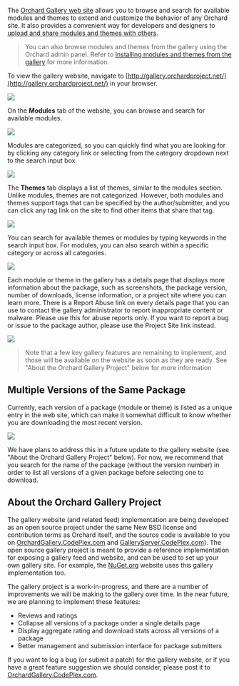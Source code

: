 
The [Orchard Gallery web site](http://gallery.orchardproject.net/) allows you to browse and search for available modules and themes to extend and customize the behavior of any Orchard site.  It also provides a convenient way for developers and designers to [upload and share modules and themes with others](Contributing-a-module-or-theme-to-the-gallery). 

> You can also browse modules and themes from the gallery using the Orchard admin panel.  Refer to [Installing modules and themes from the gallery](Installing-modules-and-themes-from-the-gallery) for more information. 

To view the gallery website, navigate to [http://gallery.orchardproject.net/](http://gallery.orchardproject.net/) in your browser.

![](../Upload/screenshots_675/gallery_home.png)

On the **Modules** tab of the website, you can browse and search for available modules. 

![](../Upload/screenshots_675/gallery_modules.png)

Modules are categorized, so you can quickly find what you are looking for by clicking any category link or selecting from the category dropdown next to the search input box.  

![](../Upload/screenshots_675/gallery_category_email.png)

The **Themes** tab displays a list of themes, similar to the modules section. Unlike modules, themes are not categorized.  However, both modules and themes support tags that can be specified by the author/submitter, and you can click any tag link on the site to find other items that share that tag.

![](../Upload/screenshots_675/gallery_themes.png)

You can search for available themes or modules by typing keywords in the search input box.  For modules, you can also search within a specific category or across all categories.

![](../Upload/screenshots_675/gallery_search_blue.png)

Each module or theme in the gallery has a details page that displays more information about the package, such as screenshots, the package version, number of downloads, license information, or a project site where you can learn more.  There is a Report Abuse link on every details page that you can use to contact the gallery administrator to report inappropriate content or malware.  Please use this for abuse reports only.  If you want to report a bug or issue to the package author, please use the Project Site link instead.

![](../Upload/screenshots_675/gallery_details_contoso.png)

> Note that a few key gallery features are remaining to implement, and those will be available on the website as soon as they are ready.  See "About the Orchard Gallery Project" below for more information

## Multiple Versions of the Same Package

Currently, each version of a package (module or theme) is listed as a unique entry in the web site, which can make it somewhat difficult to know whether you are downloading the most recent version.  

![](../Upload/screenshots_675/gallery_packageversions.png)

We have plans to address this in a future update to the gallery website (see "About the Orchard Gallery Project" below). For now, we recommend that you search for the name of the package (without the version number) in order to list all versions of a given package before selecting one to download. 

## About the Orchard Gallery Project

The gallery website (and related feed) implementation are being developed as an open source project under the same New BSD license and contribution terms as Orchard itself, and the source code is available to you on [OrchardGallery.CodePlex.com](http://orchardgallery.codeplex.com) and [GalleryServer.CodePlex.com](http://galleryserver.codeplex.com)).  The open source gallery project is meant to provide a reference implementation for exposing a gallery feed and website, and can be used to set up your own gallery site.  For example, the [NuGet.org](http://nuget.org) website uses this gallery implementation too.

The gallery project is a work-in-progress, and there are a number of improvements we will be making to the gallery over time.  In the near future, we are planning to implement these features:

* Reviews and ratings
* Collapse all versions of a package under a single details page
* Display aggregate rating and download stats across all versions of a package
* Better management and submission interface for package submitters

If you want to log a bug (or submit a patch) for the gallery website, or if you have a great feature suggestion we should consider, please post it to [OrchardGallery.CodePlex.com](http://orchardgallery.codeplex.com).
